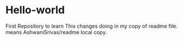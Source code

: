 # Hello-world
First Repository to learn
This changes doing in my copy of readme file.
means AshwaniSrivas/readme  local copy.
